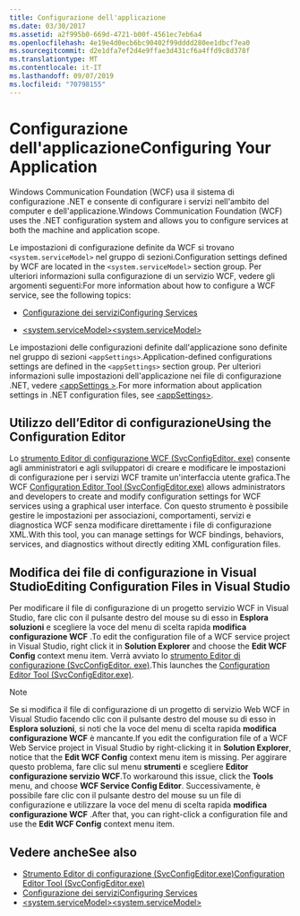 ```yaml
---
title: Configurazione dell'applicazione
ms.date: 03/30/2017
ms.assetid: a2f995b0-669d-4721-b00f-4561ec7eb6a4
ms.openlocfilehash: 4e19e4d0ecb6bc90402f99dddd280ee1dbcf7ea0
ms.sourcegitcommit: d2e1dfa7ef2d4e9ffae3d431cf6a4ffd9c8d378f
ms.translationtype: MT
ms.contentlocale: it-IT
ms.lasthandoff: 09/07/2019
ms.locfileid: "70798155"
---
```

# <a name="configuring-your-application"></a><span data-ttu-id="50e28-102">Configurazione dell'applicazione</span><span class="sxs-lookup"><span data-stu-id="50e28-102">Configuring Your Application</span></span>
<span data-ttu-id="50e28-103">Windows Communication Foundation (WCF) usa il sistema di configurazione .NET e consente di configurare i servizi nell'ambito del computer e dell'applicazione.</span><span class="sxs-lookup"><span data-stu-id="50e28-103">Windows Communication Foundation (WCF) uses the .NET configuration system and allows you to configure services at both the machine and application scope.</span></span>  
  
 <span data-ttu-id="50e28-104">Le impostazioni di configurazione definite da WCF si trovano `<system.serviceModel>` nel gruppo di sezioni.</span><span class="sxs-lookup"><span data-stu-id="50e28-104">Configuration settings defined by WCF are located in the `<system.serviceModel>` section group.</span></span> <span data-ttu-id="50e28-105">Per ulteriori informazioni sulla configurazione di un servizio WCF, vedere gli argomenti seguenti:</span><span class="sxs-lookup"><span data-stu-id="50e28-105">For more information about how to configure a WCF service, see the following topics:</span></span>  
  
- [<span data-ttu-id="50e28-106">Configurazione dei servizi</span><span class="sxs-lookup"><span data-stu-id="50e28-106">Configuring Services</span></span>](../configuring-services.md)  
  
- [<span data-ttu-id="50e28-107">\<system.serviceModel></span><span class="sxs-lookup"><span data-stu-id="50e28-107">\<system.serviceModel></span></span>](../../configure-apps/file-schema/wcf/system-servicemodel.md)  
  
 <span data-ttu-id="50e28-108">Le impostazioni delle configurazioni definite dall'applicazione sono definite nel gruppo di sezioni `<appSettings>`.</span><span class="sxs-lookup"><span data-stu-id="50e28-108">Application-defined configurations settings are defined in the `<appSettings>` section group.</span></span> <span data-ttu-id="50e28-109">Per ulteriori informazioni sulle impostazioni dell'applicazione nei file di configurazione .NET, vedere [ \<appSettings >](https://go.microsoft.com/fwlink/?LinkId=95159).</span><span class="sxs-lookup"><span data-stu-id="50e28-109">For more information about application settings in .NET configuration files, see [\<appSettings>](https://go.microsoft.com/fwlink/?LinkId=95159).</span></span>  
  
## <a name="using-the-configuration-editor"></a><span data-ttu-id="50e28-110">Utilizzo dell’Editor di configurazione</span><span class="sxs-lookup"><span data-stu-id="50e28-110">Using the Configuration Editor</span></span>  
 <span data-ttu-id="50e28-111">Lo [strumento Editor di configurazione WCF (SvcConfigEditor. exe)](../configuration-editor-tool-svcconfigeditor-exe.md) consente agli amministratori e agli sviluppatori di creare e modificare le impostazioni di configurazione per i servizi WCF tramite un'interfaccia utente grafica.</span><span class="sxs-lookup"><span data-stu-id="50e28-111">The WCF [Configuration Editor Tool (SvcConfigEditor.exe)](../configuration-editor-tool-svcconfigeditor-exe.md) allows administrators and developers to create and modify configuration settings for WCF services using a graphical user interface.</span></span> <span data-ttu-id="50e28-112">Con questo strumento è possibile gestire le impostazioni per associazioni, comportamenti, servizi e diagnostica WCF senza modificare direttamente i file di configurazione XML.</span><span class="sxs-lookup"><span data-stu-id="50e28-112">With this tool, you can manage settings for WCF bindings, behaviors, services, and diagnostics without directly editing XML configuration files.</span></span>  
  
## <a name="editing-configuration-files-in-visual-studio"></a><span data-ttu-id="50e28-113">Modifica dei file di configurazione in Visual Studio</span><span class="sxs-lookup"><span data-stu-id="50e28-113">Editing Configuration Files in Visual Studio</span></span>  
 <span data-ttu-id="50e28-114">Per modificare il file di configurazione di un progetto servizio WCF in Visual Studio, fare clic con il pulsante destro del mouse su di esso in **Esplora soluzioni** e scegliere la voce del menu di scelta rapida **modifica configurazione WCF** .</span><span class="sxs-lookup"><span data-stu-id="50e28-114">To edit the configuration file of a WCF service project in Visual Studio, right click it in **Solution Explorer** and choose the **Edit WCF Config** context menu item.</span></span> <span data-ttu-id="50e28-115">Verrà avviato lo [strumento Editor di configurazione (SvcConfigEditor. exe)](../configuration-editor-tool-svcconfigeditor-exe.md).</span><span class="sxs-lookup"><span data-stu-id="50e28-115">This launches the [Configuration Editor Tool (SvcConfigEditor.exe)](../configuration-editor-tool-svcconfigeditor-exe.md).</span></span>  
  
> [!NOTE]
> <span data-ttu-id="50e28-116">Se si modifica il file di configurazione di un progetto di servizio Web WCF in Visual Studio facendo clic con il pulsante destro del mouse su di esso in **Esplora soluzioni**, si noti che la voce del menu di scelta rapida **modifica configurazione WCF** è mancante.</span><span class="sxs-lookup"><span data-stu-id="50e28-116">If you edit the configuration file of a WCF Web Service project in Visual Studio by right-clicking it in **Solution Explorer**, notice that the **Edit WCF Config** context menu item is missing.</span></span> <span data-ttu-id="50e28-117">Per aggirare questo problema, fare clic sul menu **strumenti** e scegliere **Editor configurazione servizio WCF**.</span><span class="sxs-lookup"><span data-stu-id="50e28-117">To workaround this issue, click the **Tools** menu, and choose **WCF Service Config Editor**.</span></span> <span data-ttu-id="50e28-118">Successivamente, è possibile fare clic con il pulsante destro del mouse su un file di configurazione e utilizzare la voce del menu di scelta rapida **modifica configurazione WCF** .</span><span class="sxs-lookup"><span data-stu-id="50e28-118">After that, you can right-click a configuration file and use the **Edit WCF Config** context menu item.</span></span>  
  
## <a name="see-also"></a><span data-ttu-id="50e28-119">Vedere anche</span><span class="sxs-lookup"><span data-stu-id="50e28-119">See also</span></span>

- [<span data-ttu-id="50e28-120">Strumento Editor di configurazione (SvcConfigEditor.exe)</span><span class="sxs-lookup"><span data-stu-id="50e28-120">Configuration Editor Tool (SvcConfigEditor.exe)</span></span>](../configuration-editor-tool-svcconfigeditor-exe.md)
- [<span data-ttu-id="50e28-121">Configurazione dei servizi</span><span class="sxs-lookup"><span data-stu-id="50e28-121">Configuring Services</span></span>](../configuring-services.md)
- [<span data-ttu-id="50e28-122">\<system.serviceModel></span><span class="sxs-lookup"><span data-stu-id="50e28-122">\<system.serviceModel></span></span>](../../configure-apps/file-schema/wcf/system-servicemodel.md)
